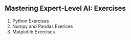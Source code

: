 ## Mastering Expert-Level AI: Exercises
1. Python Exercises
2. Numpy and Pandas Exerices
3. Matplotlib Exercises
